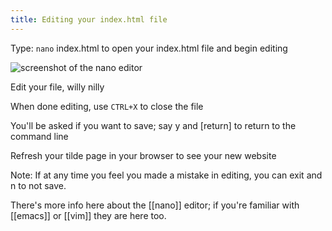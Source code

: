 ```yaml
---
title: Editing your index.html file
---
```


Type: `nano` index.html to open your index.html file and begin editing

![screenshot of the nano editor](http://tilde.club/~annika/static/nano.png)

Edit your file, willy nilly

When done editing, use `CTRL+X` to close the file

You'll be asked if you want to save; say y and [return] to return to the command line

Refresh your tilde page in your browser to see your new website

Note: If at any time you feel you made a mistake in editing, you can exit and n to not save.

There's more info here about the [[nano]] editor; if you're familiar with
[[emacs]] or [[vim]] they are here too.
